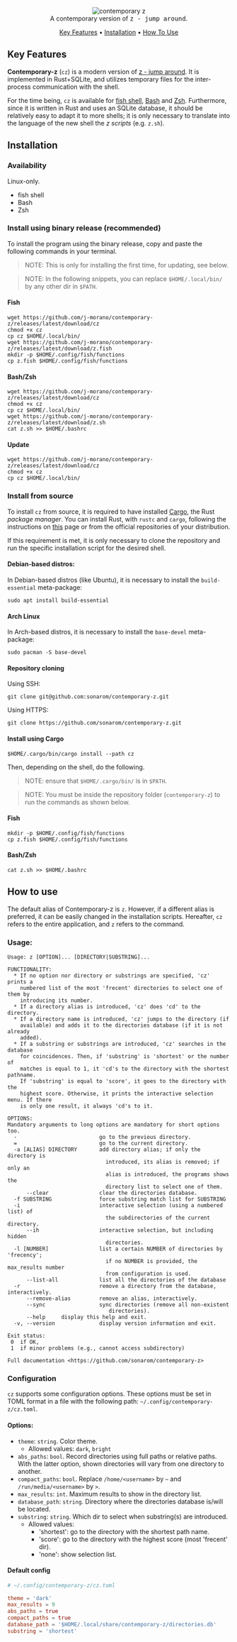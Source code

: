 <p align="center">
  <img src="assets/contemporary-z_header.png" alt="contemporary z"><br>
  A contemporary version of  <tt>z - jump around</tt>.
</p>

<p align="center">
  <a href="#key-features">Key Features</a> •
  <a href="#installation">Installation</a> •
  <a href="#how-to-use">How To Use</a>
</p>


## Key Features

**Contemporary-z** (`cz`) is a modern version of [z - jump around](https://github.com/rupa/z). It is implemented in Rust+SQLite, and utilizes temporary files for the inter-process communication with the shell.

For the time being, `cz` is available for [fish shell](https://github.com/fish-shell/fish-shell), [Bash](https://www.gnu.org/software/bash/) and [Zsh](https://www.zsh.org/). Furthermore, since it is written in Rust and uses an SQLite database, it should be relatively easy to adapt it to more shells; it is only necessary to translate into the language of the new shell the _z scripts_ (e.g. `z.sh`).

## Installation

### Availability

Linux-only.

- fish shell
- Bash
- Zsh

### Install using binary release (recommended)

To install the program using the binary release, copy and paste the following commands in your terminal.

> NOTE: This is only for installing the first time, for updating, see below.

> NOTE: In the following snippets, you can replace `$HOME/.local/bin/` by any other dir in `$PATH`.

#### Fish

```shell
wget https://github.com/j-morano/contemporary-z/releases/latest/download/cz
chmod +x cz
cp cz $HOME/.local/bin/
wget https://github.com/j-morano/contemporary-z/releases/latest/download/z.fish
mkdir -p $HOME/.config/fish/functions
cp z.fish $HOME/.config/fish/functions
```

#### Bash/Zsh

```shell
wget https://github.com/j-morano/contemporary-z/releases/latest/download/cz
chmod +x cz
cp cz $HOME/.local/bin/
wget https://github.com/j-morano/contemporary-z/releases/latest/download/z.sh
cat z.sh >> $HOME/.bashrc
```

#### Update

```shell
wget https://github.com/j-morano/contemporary-z/releases/latest/download/cz
chmod +x cz
cp cz $HOME/.local/bin/
```

### Install from source

To install `cz` from source, it is required to have installed [Cargo](https://doc.rust-lang.org/cargo/), the Rust _package manager_. You can install Rust, with `rustc` and `cargo`, following the instructions on [this](https://www.rust-lang.org/tools/install) page or from the official repositories of your distribution.

If this requirement is met, it is only necessary to clone the repository and run the specific installation script for the desired shell.


#### Debian-based distros:

In Debian-based distros (like Ubuntu), it is necessary to install the `build-essential` meta-package: 

```shell
sudo apt install build-essential
```

#### Arch Linux

In Arch-based distros, it is necessary to install the `base-devel` meta-package:
```
sudo pacman -S base-devel
```

#### Repository cloning

Using SSH:
```shell
git clone git@github.com:sonarom/contemporary-z.git
```

Using HTTPS:
```shell
git clone https://github.com/sonarom/contemporary-z.git
```

#### Install using Cargo

```shell
$HOME/.cargo/bin/cargo install --path cz
```

Then, depending on the shell, do the following.

> NOTE: ensure that `$HOME/.cargo/bin/` is in `$PATH`.

> NOTE: You must be inside the repository folder (`contemporary-z`) to run the commands as shown below.

#### Fish

```shell
mkdir -p $HOME/.config/fish/functions
cp z.fish $HOME/.config/fish/functions
```

#### Bash/Zsh

```shell
cat z.sh >> $HOME/.bashrc
```

## How to use

The default alias of Contemporary-z is `z`. However, if a different alias is preferred, it can be easily changed in the installation scripts. Hereafter, `cz` refers to the entire application, and `z` refers to the command.


### Usage:

```
Usage: z [OPTION]... [DIRECTORY|SUBSTRING]...

FUNCTIONALITY:
  * If no option nor directory or substrings are specified, 'cz' prints a
    numbered list of the most 'frecent' directories to select one of them by
    introducing its number.
  * If a directory alias is introduced, 'cz' does 'cd' to the directory.
  * If a directory name is introduced, 'cz' jumps to the directory (if
    available) and adds it to the directories database (if it is not already
    added).
  * If a substring or substrings are introduced, 'cz' searches in the database
    for coincidences. Then, if 'substring' is 'shortest' or the number of
    matches is equal to 1, it 'cd's to the directory with the shortest pathname.
    If 'substring' is equal to 'score', it goes to the directory with the
    highest score. Otherwise, it prints the interactive selection menu. If there
    is only one result, it always 'cd's to it.

OPTIONS:
Mandatory arguments to long options are mandatory for short options too.
  -                          go to the previous directory.
  =                          go to the current directory.
  -a [ALIAS] DIRECTORY       add directory alias; if only the directory is
                               introduced, its alias is removed; if only an
                               alias is introduced, the programs shows the
                               directory list to select one of them.
      --clear                clear the directories database.
  -f SUBSTRING               force substring match list for SUBSTRING
  -i                         interactive selection (using a numbered list) of
                               the subdirectories of the current directory.
      --ih                   interactive selection, but including hidden
                               directories.
  -l [NUMBER]                list a certain NUMBER of directories by 'frecency';
                               if no NUMBER is provided, the max_results number
                               from configuration is used.
      --list-all             list all the directories of the database
  -r                         remove a directory from the database, interactively.
      --remove-alias         remove an alias, interactively.
      --sync                 sync directories (remove all non-existent
                                directories).
      --help     display this help and exit.
  -v, --version              display version information and exit.

Exit status:
 0  if OK,
 1  if minor problems (e.g., cannot access subdirectory)

Full documentation <https://github.com/sonarom/contemporary-z>
```


### Configuration

`cz` supports some configuration options. These options must be set in TOML format in a file with the following path: `~/.config/contemporary-z/cz.toml`.

#### Options:

* `theme`: `string`. Color theme.
    + Allowed values: `dark`, `bright`
* `abs_paths`: `bool`. Record directories using full paths or relative paths. With the latter option, shown directories will vary from one directory to another.
* `compact_paths`: `bool`. Replace `/home/<username>` by `~` and `/run/media/<username>` by `>`.
* `max_results`: `int`. Maximum results to show in the directory list.
* `database_path`: `string`. Directory where the directories database is/will be located.
* `substring`: `string`. Which dir to select when substring(s) are introduced.
    + Allowed values:
        - 'shortest': go to the directory with the shortest path name.
        - 'score': go to the directory with the highest score (most 'frecent' dir).
        - 'none': show selection list.

#### Default config

```toml
# ~/.config/contemporary-z/cz.toml

theme = 'dark'
max_results = 9
abs_paths = true
compact_paths = true
database_path = '$HOME/.local/share/contemporary-z/directories.db'
substring = 'shortest'
```


